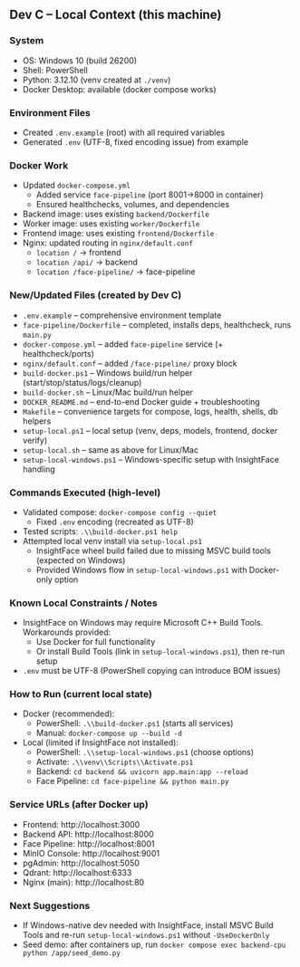 ## Dev C – Local Context (this machine)

### System
- OS: Windows 10 (build 26200)
- Shell: PowerShell
- Python: 3.12.10 (venv created at `./venv`)
- Docker Desktop: available (docker compose works)

### Environment Files
- Created `.env.example` (root) with all required variables
- Generated `.env` (UTF-8, fixed encoding issue) from example

### Docker Work
- Updated `docker-compose.yml`
  - Added service `face-pipeline` (port 8001→8000 in container)
  - Ensured healthchecks, volumes, and dependencies
- Backend image: uses existing `backend/Dockerfile`
- Worker image: uses existing `worker/Dockerfile`
- Frontend image: uses existing `frontend/Dockerfile`
- Nginx: updated routing in `nginx/default.conf`
  - `location /` -> frontend
  - `location /api/` -> backend
  - `location /face-pipeline/` -> face-pipeline

### New/Updated Files (created by Dev C)
- `.env.example` – comprehensive environment template
- `face-pipeline/Dockerfile` – completed, installs deps, healthcheck, runs `main.py`
- `docker-compose.yml` – added `face-pipeline` service (+ healthcheck/ports)
- `nginx/default.conf` – added `/face-pipeline/` proxy block
- `build-docker.ps1` – Windows build/run helper (start/stop/status/logs/cleanup)
- `build-docker.sh` – Linux/Mac build/run helper
- `DOCKER_README.md` – end-to-end Docker guide + troubleshooting
- `Makefile` – convenience targets for compose, logs, health, shells, db helpers
- `setup-local.ps1` – local setup (venv, deps, models, frontend, docker verify)
- `setup-local.sh` – same as above for Linux/Mac
- `setup-local-windows.ps1` – Windows-specific setup with InsightFace handling

### Commands Executed (high-level)
- Validated compose: `docker-compose config --quiet`
  - Fixed `.env` encoding (recreated as UTF-8)
- Tested scripts: `.\\build-docker.ps1 help`
- Attempted local venv install via `setup-local.ps1`
  - InsightFace wheel build failed due to missing MSVC build tools (expected on Windows)
  - Provided Windows flow in `setup-local-windows.ps1` with Docker-only option

### Known Local Constraints / Notes
- InsightFace on Windows may require Microsoft C++ Build Tools. Workarounds provided:
  - Use Docker for full functionality
  - Or install Build Tools (link in `setup-local-windows.ps1`), then re-run setup
- `.env` must be UTF-8 (PowerShell copying can introduce BOM issues)

### How to Run (current local state)
- Docker (recommended):
  - PowerShell: `.\\build-docker.ps1` (starts all services)
  - Manual: `docker-compose up --build -d`
- Local (limited if InsightFace not installed):
  - PowerShell: `.\\setup-local-windows.ps1` (choose options)
  - Activate: `.\\venv\\Scripts\\Activate.ps1`
  - Backend: `cd backend && uvicorn app.main:app --reload`
  - Face Pipeline: `cd face-pipeline && python main.py`

### Service URLs (after Docker up)
- Frontend: http://localhost:3000
- Backend API: http://localhost:8000
- Face Pipeline: http://localhost:8001
- MinIO Console: http://localhost:9001
- pgAdmin: http://localhost:5050
- Qdrant: http://localhost:6333
- Nginx (main): http://localhost:80

### Next Suggestions
- If Windows-native dev needed with InsightFace, install MSVC Build Tools and re-run `setup-local-windows.ps1` without `-UseDockerOnly`
- Seed demo: after containers up, run `docker compose exec backend-cpu python /app/seed_demo.py`



